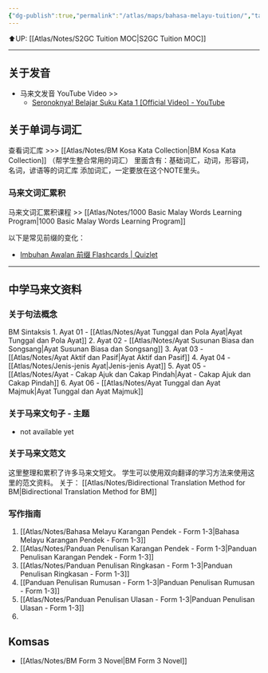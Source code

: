 ```yaml
---
{"dg-publish":true,"permalink":"/atlas/maps/bahasa-melayu-tuition/","tags":["Tuition/BM","map"]}
---
```


⬆️UP: [[Atlas/Notes/S2GC Tuition MOC\|S2GC Tuition MOC]]

---
## 关于发音
- 马来文发音 YouTube Video >>
	- [Seronoknya! Belajar Suku Kata 1 [Official Video] - YouTube](https://youtu.be/_82WvgZO03k?si=x1QlPyNiPebtNexE)

## 关于单词与词汇

查看词汇库 >>> [[Atlas/Notes/BM Kosa Kata Collection\|BM Kosa Kata Collection]] （帮学生整合常用的词汇）
里面含有：基础词汇，动词，形容词，名词，谚语等的词汇库
添加词汇，一定要放在这个NOTE里头。

### 马来文词汇累积
马来文词汇累积课程 >> [[Atlas/Notes/1000 Basic Malay Words Learning Program\|1000 Basic Malay Words Learning Program]]

以下是常见前缀的变化：
- [Imbuhan Awalan 前缀 Flashcards | Quizlet](https://quizlet.com/586904610/imbuhan-awalan-%E5%89%8D%E7%BC%80-flash-cards/?i=1vbzw5&x=1jqt)

---

## 中学马来文资料
### 关于句法概念
BM Sintaksis
	1. Ayat 01 - [[Atlas/Notes/Ayat Tunggal dan Pola Ayat\|Ayat Tunggal dan Pola Ayat]]
	2. Ayat 02 - [[Atlas/Notes/Ayat Susunan Biasa dan Songsang\|Ayat Susunan Biasa dan Songsang]]
	3. Ayat 03 - [[Atlas/Notes/Ayat Aktif dan Pasif\|Ayat Aktif dan Pasif]]
	4. Ayat 04 -  [[Atlas/Notes/Jenis-jenis Ayat\|Jenis-jenis Ayat]]
	5. Ayat 05 - [[Atlas/Notes/Ayat - Cakap Ajuk dan Cakap Pindah\|Ayat - Cakap Ajuk dan Cakap Pindah]]
	6. Ayat 06 - [[Atlas/Notes/Ayat Tunggal dan Ayat Majmuk\|Ayat Tunggal dan Ayat Majmuk]] 


### 关于马来文句子 - 主题
- not available yet

### 关于马来文范文
这里整理和累积了许多马来文短文。
学生可以使用双向翻译的学习方法来使用这里的范文资料。
关于： [[Atlas/Notes/Bidirectional Translation Method for BM\|Bidirectional Translation Method for BM]]

### 写作指南

1. [[Atlas/Notes/Bahasa Melayu Karangan Pendek - Form 1-3\|Bahasa Melayu Karangan Pendek - Form 1-3]]
2. [[Atlas/Notes/Panduan Penulisan Karangan Pendek - Form 1-3\|Panduan Penulisan Karangan Pendek - Form 1-3]]
3. [[Atlas/Notes/Panduan Penulisan Ringkasan - Form 1-3\|Panduan Penulisan Ringkasan - Form 1-3]]
4. [[Panduan Penulisan Rumusan - Form 1-3\|Panduan Penulisan Rumusan - Form 1-3]]
5. [[Atlas/Notes/Panduan Penulisan Ulasan - Form 1-3\|Panduan Penulisan Ulasan - Form 1-3]]
6. 
## Komsas
- [[Atlas/Notes/BM Form 3 Novel\|BM Form 3 Novel]]